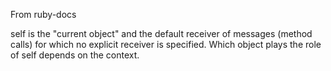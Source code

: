 From ruby-docs

self is the "current object" and the default receiver of messages (method calls) for which no explicit receiver is specified. Which object plays the role of self depends on the context.